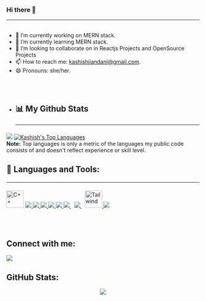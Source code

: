 ### Hi there 👋<hr>
<p align="left"> <img src="https://komarev.com/ghpvc/?username=KashishJiandani&label=Profile%20views&color=0e75b6&style=flat" alt="" /> </p>



- 🔭 I’m currently working on MERN stack.
- 🌱 I’m currently learning MERN stack.
- 👯 I’m looking to collaborate on in Reactjs Projects and OpenSource Projects
- 📫 How to reach me: kashishjiandani@gmail.com.
- 😄 Pronouns: she/her.

<br><br>
- ## 📊 My Github Stats<hr>
 
<img src="https://github-readme-stats.vercel.app/api?username=KashishJiandani&&show_icons=true&title_color=ffffff&icon_color=bb2acf&text_color=daf7dc&bg_color=000000"/>
<a href="https://github.com/KashishJiandani/github-readme-stats"><img alt="Kashish's Top Languages" src="https://github-readme-stats.vercel.app/api/top-langs/?username=KashishJiandani&langs_count=8&count_private=true&layout=compact&theme=react&hide_border=true&bg_color=0D1117" /></a>
  <br/>
  <b>Note:</b> Top languages is only a metric of the languages my public code consists of and doesn't reflect experience or skill level.

## 🚀 Languages and Tools:<hr>

<p align="left"> 
    <a href="https://docs.microsoft.com/en-us/cpp/?view=msvc-170" target="_blank" rel="noreferrer"><img src="https://img.icons8.com/color/2x/c-plus-plus-logo.png" width="45" height="45" alt="C++" /></a>
    <a href="https://reactjs.org/" target="_blank"> <img src="https://img.icons8.com/color/48/000000/react-native.png"/> </a>
    <a href="https://developer.mozilla.org/en-US/docs/Web/JavaScript" target="_blank"> <img src="https://img.icons8.com/color/48/000000/javascript.png"/> </a> 
    <a href="https://www.w3.org/html/" target="_blank"> <img src="https://img.icons8.com/color/48/000000/html-5.png"/> </a> 
    <a href="https://www.w3schools.com/css/" target="_blank"> <img src="https://img.icons8.com/color/48/000000/css3.png"/> </a> 
    <a href="https://getbootstrap.com" target="_blank"> <img src="https://img.icons8.com/color/48/000000/bootstrap.png"/> </a> 
     <a style="padding-right:8px;" href="https://www.npm.com/" target="_blank"> <img src="https://img.icons8.com/color/48/000000/npm.png"/> </a>
    <a style="padding-right:8px;" href="https://www.mysql.com/" target="_blank"> <img src="https://img.icons8.com/fluent/50/000000/mysql-logo.png"/> </a>
        <a href="https://tailwindcss.com/" target="_blank"> <img src="https://upload.wikimedia.org/wikipedia/commons/thumb/d/d5/Tailwind_CSS_Logo.svg/900px-Tailwind_CSS_Logo.svg.png?20211001194333" alt="Tailwind" width="45" height="45"/> </a>   
    <a href="https://git-scm.com/" target="_blank"> <img src="https://img.icons8.com/color/48/000000/git.png"/> </a> 
</p>

<br/>
<br/>

## Connect with me:
<p align="center">

<a href = "https://www.linkedin.com/in/kashish-jiandani-13b881219/" target="_blank"><img src="https://img.icons8.com/fluent/48/000000/linkedin.png"/></a>



</p>

## GitHub Stats:
<p align="center">

<img src="https://github-readme-streak-stats.herokuapp.com/?user=AviralJuyal"/>


</p>
